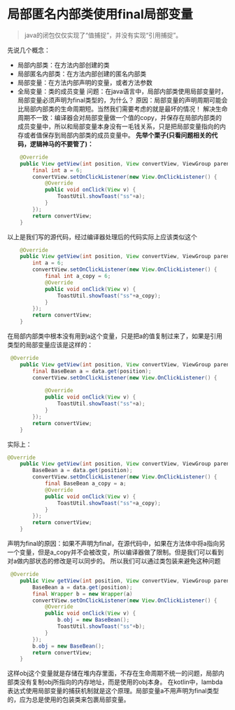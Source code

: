 # 局部匿名内部类使用final局部变量
> java的闭包仅仅实现了“值捕捉”，并没有实现“引用捕捉”。

先说几个概念：
* 局部内部类：在方法内部创建的类
* 局部匿名内部类：在方法内部创建的匿名内部类
* 局部变量：在方法内部声明的变量，或者方法参数
* 全局变量：类的成员变量
问题：在java语言中，局部内部类使用局部变量时，局部变量必须声明为final类型的，为什么？
原因：局部变量的声明周期可能会比局部内部类的生命周期短。当然我们需要考虑的就是最坏的情况！
解决生命周期不一致：编译器会对局部变量做一个值的copy，并保存在局部内部类的成员变量中，所以和局部变量本身没有一毛钱关系，只是把局部变量指向的内存或者值保存到局部内部类的成员变量中。
**先举个栗子(只看问题相关的代码，逻辑神马的不要管了)：**

```java
    @Override
    public View getView(int position, View convertView, ViewGroup parent) {
        final int a = 6;
        convertView.setOnClickListener(new View.OnClickListener() {
            @Override
            public void onClick(View v) {
                ToastUtil.showToast("ss"+a);
            }
        });
        return convertView;
    }
```

以上是我们写的源代码，经过编译器处理后的代码实际上应该类似这个

```java
    @Override
    public View getView(int position, View convertView, ViewGroup parent) {
        int a = 6;
        convertView.setOnClickListener(new View.OnClickListener() {
            final int a_copy = 6;
            @Override
            public void onClick(View v) {
                ToastUtil.showToast("ss"+a_copy);
            }
        });
        return convertView;
    }
```

在局部内部类中根本没有用到a这个变量，只是把a的值复制过来了，如果是引用类型的局部变量应该是这样的：

```java
 @Override
    public View getView(int position, View convertView, ViewGroup parent) {
        final BaseBean a = data.get(position);
        convertView.setOnClickListener(new View.OnClickListener() {
            
            @Override
            public void onClick(View v) {
                ToastUtil.showToast("ss"+a);
            }
        });
        return convertView;
    }
```
实际上：

```java
@Override
    public View getView(int position, View convertView, ViewGroup parent) {
        BaseBean a = data.get(position);
        convertView.setOnClickListener(new View.OnClickListener() {
            final BaseBean a_copy = a;
            @Override
            public void onClick(View v) {
                ToastUtil.showToast("ss"+a_copy);
            }
        });
        return convertView;
    }
```
    

声明为final的原因：如果不声明为final，在源代码中，如果在方法体中将a指向另一个变量，但是a_copy并不会被改变，所以编译器做了限制。但是我们可以看到对a做内部状态的修改是可以同步的。
所以我们可以通过类包装来避免这种问题

```java
 @Override
    public View getView(int position, View convertView, ViewGroup parent) {
        BaseBean a = data.get(position);
        final Wrapper b = new Wrapper(a)
        convertView.setOnClickListener(new View.OnClickListener() {
            @Override
            public void onClick(View v) {
                b.obj = new BaseBean();
                ToastUtil.showToast("ss"+b);
            }
        });
        b.obj = new BaseBean();
        return convertView;
    }
```

这样obj这个变量就是存储在堆内存里面，不存在生命周期不统一的问题，局部内部类没有复制obj所指向的内存地址，而是使用的obj本身。
在kotlin中，lambda表达式使用局部变量的捕获机制就是这个原理。局部变量a不用声明为final类型的，应为总是使用的包装类来包裹局部变量。